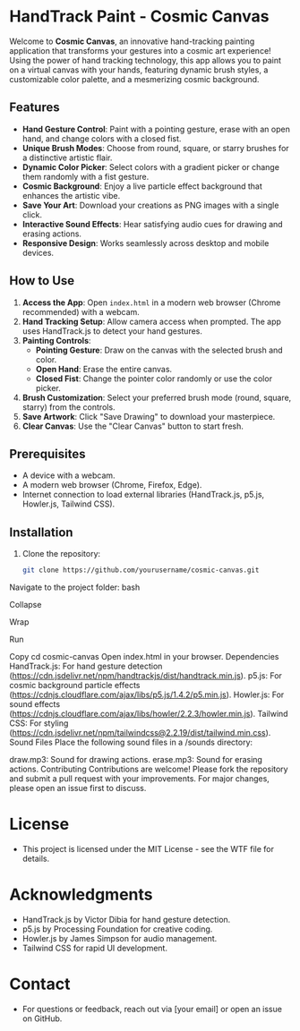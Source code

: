 # HandTrack Paint - Cosmic Canvas

Welcome to **Cosmic Canvas**, an innovative hand-tracking painting application that transforms your gestures into a cosmic art experience! Using the power of hand tracking technology, this app allows you to paint on a virtual canvas with your hands, featuring dynamic brush styles, a customizable color palette, and a mesmerizing cosmic background.

## Features

- **Hand Gesture Control**: Paint with a pointing gesture, erase with an open hand, and change colors with a closed fist.
- **Unique Brush Modes**: Choose from round, square, or starry brushes for a distinctive artistic flair.
- **Dynamic Color Picker**: Select colors with a gradient picker or change them randomly with a fist gesture.
- **Cosmic Background**: Enjoy a live particle effect background that enhances the artistic vibe.
- **Save Your Art**: Download your creations as PNG images with a single click.
- **Interactive Sound Effects**: Hear satisfying audio cues for drawing and erasing actions.
- **Responsive Design**: Works seamlessly across desktop and mobile devices.

## How to Use

1. **Access the App**: Open `index.html` in a modern web browser (Chrome recommended) with a webcam.
2. **Hand Tracking Setup**: Allow camera access when prompted. The app uses HandTrack.js to detect your hand gestures.
3. **Painting Controls**:
   - **Pointing Gesture**: Draw on the canvas with the selected brush and color.
   - **Open Hand**: Erase the entire canvas.
   - **Closed Fist**: Change the pointer color randomly or use the color picker.
4. **Brush Customization**: Select your preferred brush mode (round, square, starry) from the controls.
5. **Save Artwork**: Click "Save Drawing" to download your masterpiece.
6. **Clear Canvas**: Use the "Clear Canvas" button to start fresh.

## Prerequisites

- A device with a webcam.
- A modern web browser (Chrome, Firefox, Edge).
- Internet connection to load external libraries (HandTrack.js, p5.js, Howler.js, Tailwind CSS).

## Installation

1. Clone the repository:
   ```bash
   git clone https://github.com/yourusername/cosmic-canvas.git
Navigate to the project folder:
bash

Collapse

Wrap

Run

Copy
cd cosmic-canvas
Open index.html in your browser.
Dependencies
HandTrack.js: For hand gesture detection (https://cdn.jsdelivr.net/npm/handtrackjs/dist/handtrack.min.js).
p5.js: For cosmic background particle effects (https://cdnjs.cloudflare.com/ajax/libs/p5.js/1.4.2/p5.min.js).
Howler.js: For sound effects (https://cdnjs.cloudflare.com/ajax/libs/howler/2.2.3/howler.min.js).
Tailwind CSS: For styling (https://cdn.jsdelivr.net/npm/tailwindcss@2.2.19/dist/tailwind.min.css).
Sound Files
Place the following sound files in a /sounds directory:

draw.mp3: Sound for drawing actions.
erase.mp3: Sound for erasing actions.
Contributing
Contributions are welcome! Please fork the repository and submit a pull request with your improvements. For major changes, please open an issue first to discuss.

# License
- This project is licensed under the MIT License - see the WTF file for details.

# Acknowledgments
- HandTrack.js by Victor Dibia for hand gesture detection.
- p5.js by Processing Foundation for creative coding.
- Howler.js by James Simpson for audio management.
- Tailwind CSS for rapid UI development.

# Contact
- For questions or feedback, reach out via [your email] or open an issue on GitHub.
